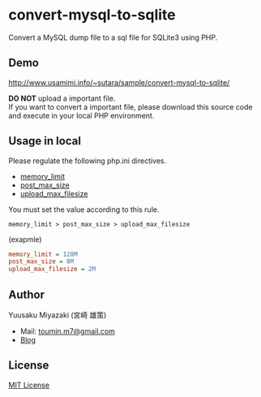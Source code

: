 # convert-mysql-to-sqlite
Convert a MySQL dump file to a sql file for SQLite3 using PHP.

## Demo
http://www.usamimi.info/~sutara/sample/convert-mysql-to-sqlite/

**DO NOT** upload a important file.  
If you want to convert a important file, please download this source code and execute in your local PHP environment.

## Usage in local
Please regulate the following php.ini directives.

- [memory_limit](//php.net/manual/en/ini.core.php#ini.memory-limit)
- [post_max_size](//php.net/manual/en/ini.core.php#ini.post-max-size)
- [upload_max_filesize](//php.net/manual/en/ini.core.php#ini.upload-max-filesize)

You must set the value according to this rule.
```
memory_limit > post_max_size > upload_max_filesize
```

(exapmle)
```ini
memory_limit = 128M
post_max_size = 8M
upload_max_filesize = 2M
```

## Author
Yuusaku Miyazaki (宮崎 雄策)

- Mail: toumin.m7@gmail.com
- [Blog](http://d.hatena.ne.jp/sutara_lumpur/20120714/1342269933)

## License
[MIT License](http://www.opensource.org/licenses/mit-license.php)
